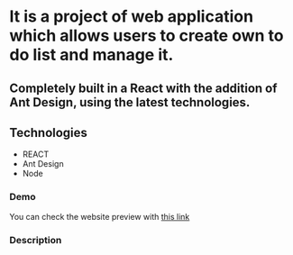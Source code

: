 # It is a project of web application which allows users to create own to do list and manage it. 
## Completely built in a React with the addition of Ant Design, using the latest technologies. 

## Technologies
* REACT
* Ant Design
* Node
### Demo

You can check the website preview with [this link](https://todo-upgraded.herokuapp.com/#/)

### Description

